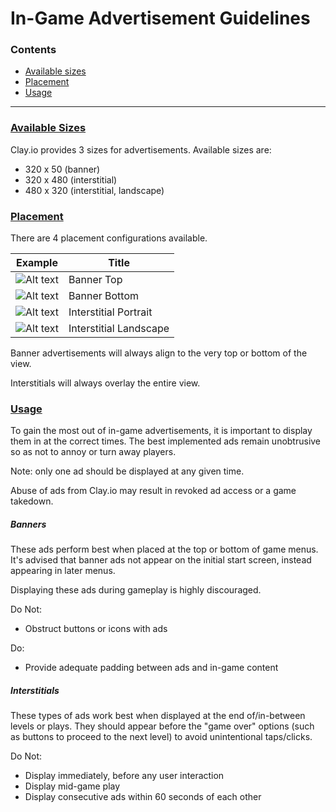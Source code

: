 # In-Game Advertisement Guidelines  

### Contents  

- [Available sizes](#available-sizes)
- [Placement](#placement)
- [Usage](#usage)

---

### [Available Sizes](#sizes)

Clay.io provides 3 sizes for advertisements. Available sizes are:  

- 320 x 50 (banner)
- 320 x 480 (interstitial)
- 480 x 320 (interstitial, landscape)

### [Placement](#placement)

There are 4 placement configurations available.

Example | Title
--------|------------
![Alt text](https://github.com/claydotio/design-assets/blob/master/guides/ad_guide_references/ban_top.png) | Banner Top
![Alt text](https://github.com/claydotio/design-assets/blob/master/guides/ad_guide_references/ban_bttm.png) | Banner Bottom
![Alt text](https://github.com/claydotio/design-assets/blob/master/guides/ad_guide_references/int_port.png) | Interstitial Portrait
![Alt text](https://github.com/claydotio/design-assets/blob/master/guides/ad_guide_references/int_land.png) | Interstitial Landscape


Banner advertisements will always align to the very top or bottom of the view.

Interstitials will always overlay the entire view.  

### [Usage](#usage)

To gain the most out of in-game advertisements, it is important to display them in at the correct times. The best implemented ads remain unobtrusive so as not to annoy or turn away players.

Note: only one ad should be displayed at any given time.

Abuse of ads from Clay.io may result in revoked ad access or a game takedown.

##### Banners  

These ads perform best when placed at the top or bottom of game menus. It's advised that banner ads not appear on the initial start screen, instead appearing in later menus.

Displaying these ads during gameplay is highly discouraged.

Do Not:

  - Obstruct buttons or icons with ads

Do:

  - Provide adequate padding between ads and in-game content

##### Interstitials  

These types of ads work best when displayed at the end of/in-between levels or plays. They should appear before the "game over" options (such as buttons to proceed to the next level) to avoid unintentional taps/clicks.

Do Not:

  - Display immediately, before any user interaction
  - Display mid-game play
  - Display consecutive ads within 60 seconds of each other
